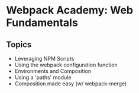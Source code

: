 # Webpack Academy: Web Fundamentals

## Topics

- Leveraging NPM Scripts
- Using the webpack configuration function
- Environments and Composition
- Using a 'paths' module
- Composition made easy (w/ webpack-merge)
